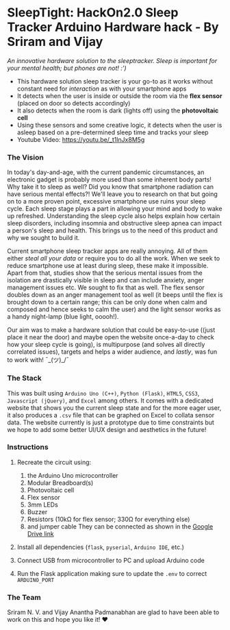 # SleepTight: HackOn2.0 Sleep Tracker Arduino Hardware hack - By Sriram and Vijay
<i>An innovative hardware solution to the sleeptracker. Sleep is important for your mental health; but phones are not! :')</i>

* This hardware solution sleep tracker is your go-to as it works without constant need for <i title="nor radiation">interaction</i> as with your smartphone apps
* It detects when the user is inside or outside the room via the **flex sensor** (placed on door so detects accordingly)
* It also detects when the room is dark (lights off) using the **photovoltaic cell**
* Using these sensors and some creative logic, it detects when the user is asleep based on a pre-determined sleep time and tracks your sleep
* Youtube Video: https://youtu.be/_t1lnJx8M5g


### The Vision
In today's day-and-age, with the current pandemic circumstances, an electronic gadget is probably more used than some inherent body parts! Why take it to sleep as well?
Did you know that smartphone radiation can have serious mental effects?! We'll leave you to research on that but going on to a more proven point, excessive smartphone use ruins your sleep cycle. Each sleep stage plays a part in allowing your mind and body to wake up refreshed. Understanding the sleep cycle also helps explain how certain sleep disorders, including insomnia and obstructive sleep apnea can impact a person's sleep and health. This brings us to the need of this product and why we sought to build it.

Current smartphone sleep tracker apps are really annoying. All of them either <i title="*ahem ahem* <enter major tech company>">steal all your data</i> or require you to do all the work. When we seek to reduce smartphone use at least during sleep, these make it impossible. Apart from that, studies show that the serious mental issues from the isolation are drastically visible in sleep and can include anxiety, anger management issues etc. We sought to fix that as well. The flex sensor doubles down as an anger management tool as well (it beeps until the flex is brought down to a certain range; this can be only done when calm and composed and hence seeks to calm the user) and the light sensor works as a handy night-lamp (blue light, ooooh!). 

Our aim was to make a hardware solution that could be easy-to-use ((just place it near the door) and maybe open the website once-a-day to check how your sleep cycle is going),  is multipurpose (and solves all directly correlated issues), targets and helps a wider audience, and <i title="most importantly (for us)">lastly</i>, was fun to work with! ¯\_(ツ)_/¯


### The Stack
This was built using `Arduino Uno (C++)`, `Python (Flask)`, `HTML5`, `CSS3`, `Javascript (jQuery)`, and `Excel` among others. It comes with a dedicated website that shows you the current sleep state and for the more eager user, it also produces a `.csv` file that can be graphed on Excel to collata sensor data. The website currently is just a prototype due to time constraints but we hope to add some better UI/UX design and aesthetics in the future!


### Instructions
1. Recreate the circuit using:
    1. the Arduino Uno microcontroller
    2. Modular Breadboard(s)
    3. Photovoltaic cell
    4. Flex sensor
    5. 3mm LEDs
    6. Buzzer
    7. Resistors (10kΩ for flex sensor; 330Ω for everything else) 
    8. and jumper cable 
    They can be connected as shown in the <a href="https://drive.google.com/drive/folders/1-8gYy0IJmczXpmyNJy44GIxhh6FLYi7Y?usp=sharing" target="_blank">Google Drive link</a>

2. Install all dependencies (`flask`, `pyserial`, `Arduino IDE`, etc.)
3. Connect USB from microcontroller to PC and upload Arduino code
4. Run the Flask application making sure to update the `.env` to correct `ARDUINO_PORT`

### The Team
Sriram N. V. and Vijay Anantha Padmanabhan are glad to have been able to work on this and hope you like it! ❤
